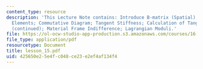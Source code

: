 ```yaml
---
content_type: resource
description: 'This Lecture Note contains: Introduce B-matrix (Spatial); Isoparametric
  Elements; Commutative Diagram; Tangent Stiffness; Calculation of Tangent Stiffness
  (continued); Material Frame Indifference; Lagrangian Moduli.'
file: https://ol-ocw-studio-app-production.s3.amazonaws.com/courses/16-225-computational-mechanics-of-materials-fall-2003/425650e25e4fc048ce23e2ef4af134f4_lesson_15.pdf
file_type: application/pdf
resourcetype: Document
title: lesson_15.pdf
uid: 425650e2-5e4f-c048-ce23-e2ef4af134f4
---
```

